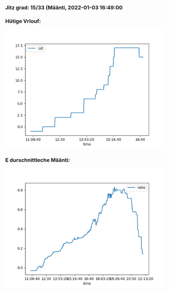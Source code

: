 ### Jitz grad: 15/33 (Määnti, 2022-01-03 16:49:00

### Hütige Vrlouf:
![Graph](Today.png)

### E durschnittleche Määnti:
![Graph](Määnti.png)